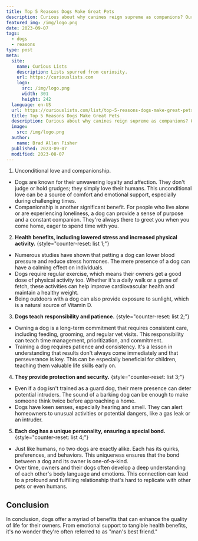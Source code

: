 ```yaml
---
title: Top 5 Reasons Dogs Make Great Pets
description: Curious about why canines reign supreme as companions? Our list details the top 5 heartwarming reasons dogs are truly man's best friend.
featured_img: /img/logo.png
date: 2023-09-07
tags:
  - dogs
  - reasons
type: post
meta:
  site:
    name: Curious Lists
    description: Lists spurred from curiosity.
    url: https://curiouslists.com
    logo:
      src: /img/logo.png
      width: 301
      height: 242
  language: en-US
  url: https://curiouslists.com/list/top-5-reasons-dogs-make-great-pets
  title: Top 5 Reasons Dogs Make Great Pets
  description: Curious about why canines reign supreme as companions? Our list details the top 5 heartwarming reasons dogs are truly man's best friend
  image:
    src: /img/logo.png
  author:
    name: Brad Allen Fisher
  published: 2023-09-07
  modified: 2023-08-07
---
```


1. Unconditional love and companionship.
  - Dogs are known for their unwavering loyalty and affection. They don't judge or hold grudges; they simply love their humans. This unconditional love can be a source of comfort and emotional support, especially during challenging times.
  - Companionship is another significant benefit. For people who live alone or are experiencing loneliness, a dog can provide a sense of purpose and a constant companion. They're always there to greet you when you come home, eager to spend time with you.

2. **Health benefits, including lowered stress and increased physical activity.** {style="counter-reset: list 1;"}
  - Numerous studies have shown that petting a dog can lower blood pressure and reduce stress hormones. The mere presence of a dog can have a calming effect on individuals.
  - Dogs require regular exercise, which means their owners get a good dose of physical activity too. Whether it's a daily walk or a game of fetch, these activities can help improve cardiovascular health and maintain a healthy weight.
  - Being outdoors with a dog can also provide exposure to sunlight, which is a natural source of Vitamin D.

3. **Dogs teach responsibility and patience.** {style="counter-reset: list 2;"}
  - Owning a dog is a long-term commitment that requires consistent care, including feeding, grooming, and regular vet visits. This responsibility can teach time management, prioritization, and commitment.
  - Training a dog requires patience and consistency. It's a lesson in understanding that results don't always come immediately and that perseverance is key. This can be especially beneficial for children, teaching them valuable life skills early on.

4. **They provide protection and security.** {style="counter-reset: list 3;"}
  - Even if a dog isn't trained as a guard dog, their mere presence can deter potential intruders. The sound of a barking dog can be enough to make someone think twice before approaching a home.
  - Dogs have keen senses, especially hearing and smell. They can alert homeowners to unusual activities or potential dangers, like a gas leak or an intruder.

5. **Each dog has a unique personality, ensuring a special bond.** {style="counter-reset: list 4;"}
  - Just like humans, no two dogs are exactly alike. Each has its quirks, preferences, and behaviors. This uniqueness ensures that the bond between a dog and its owner is one-of-a-kind.
  - Over time, owners and their dogs often develop a deep understanding of each other's body language and emotions. This connection can lead to a profound and fulfilling relationship that's hard to replicate with other pets or even humans.

## Conclusion
In conclusion, dogs offer a myriad of benefits that can enhance the quality of life for their owners. From emotional support to tangible health benefits, it's no wonder they're often referred to as "man's best friend."